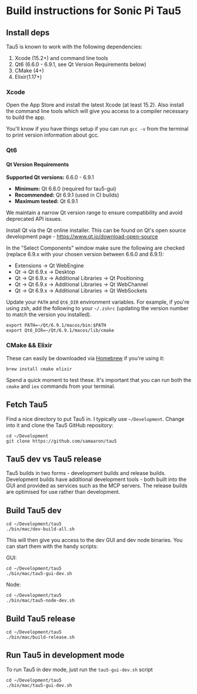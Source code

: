 # Build instructions for Sonic Pi Tau5

## Install deps

Tau5 is known to work with the following dependencies:

1. Xcode (15.2+) and command line tools
2. Qt6 (6.6.0 - 6.9.1, see Qt Version Requirements below)
3. CMake (4+)
4. Elixir(1.17+)

### Xcode

Open the App Store and install the latest Xcode (at least 15.2). Also install the command line tools which will give you access to a compiler necessary to build the app.

You'll know if you have things setup if you can run `gcc -v` from the terminal to print version information about gcc.

### Qt6

#### Qt Version Requirements

**Supported Qt versions:** 6.6.0 - 6.9.1
- **Minimum:** Qt 6.6.0 (required for tau5-gui)
- **Recommended:** Qt 6.9.1 (used in CI builds)
- **Maximum tested:** Qt 6.9.1

We maintain a narrow Qt version range to ensure compatibility and avoid deprecated API issues.

Install Qt via the Qt online installer. This can be found on Qt's open source development page - https://www.qt.io/download-open-source

In the "Select Components" window make sure the following are checked (replace 6.9.x with your chosen version between 6.6.0 and 6.9.1):

* Extensions -> Qt WebEngine
* Qt -> Qt 6.9.x -> Desktop
* Qt -> Qt 6.9.x -> Additional Libraries -> Qt Positioning
* Qt -> Qt 6.9.x -> Additional Libraries -> Qt WebChannel
* Qt -> Qt 6.9.x -> Additional Libraries -> Qt WebSockets

Update your `PATH` and `Qt6_DIR` environment variables. For example, if you're using zsh, add the following to your `~/.zshrc` (updating the version number to match the version you installed).

```
export PATH=~/Qt/6.9.1/macos/bin:$PATH
export Qt6_DIR=~/Qt/6.9.1/macos/lib/cmake
```

### CMake && Elixir

These can easily be downloaded via [Homebrew](https://brew.sh) if you're using it:

```
brew install cmake elixir
```

Spend a quick moment to test these. It's important that you can run both the `cmake` and `iex` commands from your terminal.


## Fetch Tau5

Find a nice directory to put Tau5 in. I typically use `~/Development`. Change into it and clone the Tau5 GitHub repository:

```
cd ~/Development
git clone https://github.com/samaaron/tau5
```

## Tau5 dev vs Tau5 release

Tau5 builds in two forms - development builds and release builds. Development builds have additional development tools - both built into the GUI and provided as services such as the MCP servers. The release builds are optimised for use rather than development.

## Build Tau5 dev

```
cd ~/Development/tau5
./bin/mac/dev-build-all.sh
```

This will then give you access to the dev GUI and dev node binaries. You can start them with the handy scripts:

GUI:

```
cd ~/Development/tau5
./bin/mac/tau5-gui-dev.sh
```

Node:

```
cd ~/Development/tau5
./bin/mac/tau5-node-dev.sh
```

## Build Tau5 release

```
cd ~/Development/tau5
./bin/mac/build-release.sh
```

## Run Tau5 in development mode

To run Tau5 in dev mode, just run the `tau5-gui-dev.sh` script

```
cd ~/Development/tau5
./bin/mac/tau5-gui-dev.sh
```


